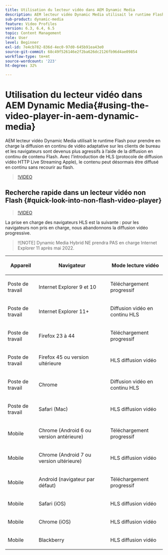 ```yaml
---
title: Utilisation du lecteur vidéo dans AEM Dynamic Media
description: AEM lecteur vidéo Dynamic Media utilisait le runtime Flash pour prendre en charge la diffusion en continu de vidéo adaptative sur les clients de bureau et les navigateurs sont devenus plus agressifs à l’aide de la diffusion en continu de contenu Flash. Avec l’introduction de HLS (protocole de diffusion vidéo HTTP Live Streaming Apple), le contenu peut désormais être diffusé en continu sans recourir au flash.
sub-product: dynamic-media
feature: Video Profiles
version: 6.3, 6.4, 6.5
topic: Content Management
role: User
level: Beginner
exl-id: 7e4cb782-836d-4ec0-97d0-645b91ea43e0
source-git-commit: 68c49f526146e2f2ba626dc2126fb96d4ae09854
workflow-type: tm+mt
source-wordcount: '223'
ht-degree: 32%

---
```


# Utilisation du lecteur vidéo dans AEM Dynamic Media{#using-the-video-player-in-aem-dynamic-media}

AEM lecteur vidéo Dynamic Media utilisait le runtime Flash pour prendre en charge la diffusion en continu de vidéo adaptative sur les clients de bureau et les navigateurs sont devenus plus agressifs à l’aide de la diffusion en continu de contenu Flash. Avec l’introduction de HLS (protocole de diffusion vidéo HTTP Live Streaming Apple), le contenu peut désormais être diffusé en continu sans recourir au flash.

>[!VIDEO](https://video.tv.adobe.com/v/16791/?quality=9&learn=on)

## Recherche rapide dans un lecteur vidéo non Flash {#quick-look-into-non-flash-video-player}

>[!VIDEO](https://video.tv.adobe.com/v/17429/?quality=9&learn=on)

La prise en charge des navigateurs HLS est la suivante : pour les navigateurs non pris en charge, nous abandonnons la diffusion vidéo progressive.

>!![NOTE]
Dynamic Media Hybrid NE prendra PAS en charge Internet Explorer 11 après mai 2022.

<table> 
 <thead> 
  <tr> 
   <th> <p>Appareil</p> </th>
   <th> <p>Navigateur</p> </th>
   <th > <p>Mode lecture vidéo</p> </th>
  </tr>
 </thead>
 <tbody>
  <tr> 
   <td> <p>Poste de travail</p> </td>
   <td> <p>Internet Explorer 9 et 10</p> </td>
   <td> <p>Téléchargement progressif</p> </td>
  </tr>
  <tr>
   <td> <p>Poste de travail</p> </td>
   <td> <p>Internet Explorer 11+</p> </td>
   <td> <p>Diffusion vidéo en continu HLS</p> </td>
  </tr>
  <tr>
   <td> <p>Poste de travail</p> </td>
   <td> <p>Firefox 23 à 44</p> </td>
   <td> <p>Téléchargement progressif</p> </td>
  </tr>
  <tr> 
   <td> <p>Poste de travail</p> </td>
   <td> <p>Firefox 45 ou version ultérieure</p> </td>
   <td> <p>HLS diffusion vidéo</p> </td>
  </tr>
  <tr> 
   <td> <p>Poste de travail</p> </td>
   <td> <p>Chrome</p> </td>
   <td> <p>Diffusion vidéo en continu HLS</p> </td>
  </tr>
  <tr> 
   <td> <p>Poste de travail</p> </td>
   <td> <p>Safari (Mac)</p> </td>
   <td> <p>HLS diffusion vidéo</p> </td>
  </tr>
  <tr> 
   <td> <p>Mobile</p> </td>
   <td> <p>Chrome (Android 6 ou version antérieure)</p> </td>
   <td> <p>Téléchargement progressif</p> </td>
  </tr>
  <tr> 
   <td> <p>Mobile</p> </td>
   <td> <p>Chrome (Android 7 ou version ultérieure)</p> </td>
   <td> <p>HLS diffusion vidéo</p> </td>
  </tr>
  <tr> 
   <td> <p>Mobile</p> </td>
   <td> <p>Android (navigateur par défaut)</p> </td>
   <td> <p>Téléchargement progressif</p> </td>
  </tr>
  <tr> 
   <td> <p>Mobile</p> </td>
   <td> <p>Safari (iOS)</p> </td>
   <td> <p>HLS diffusion vidéo</p> </td>
  </tr>
  <tr> 
   <td> <p>Mobile</p> </td>
   <td> <p>Chrome (iOS)</p> </td>
   <td> <p>HLS diffusion vidéo</p> </td>
  </tr>
  <tr> 
   <td> <p>Mobile</p> </td>
   <td> <p>Blackberry</p> </td>
   <td> <p>HLS diffusion vidéo</p> </td>
  </tr>
 </tbody>
</table>
